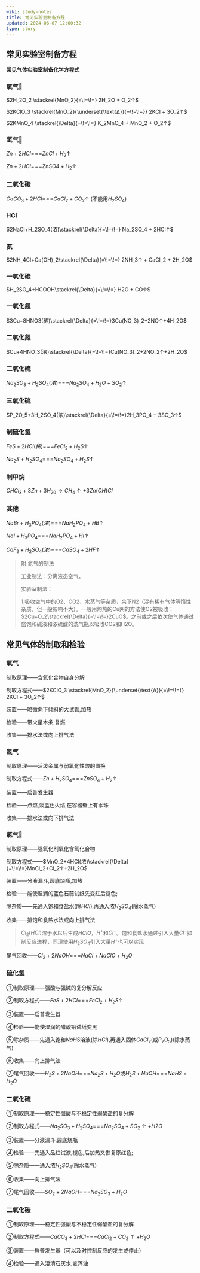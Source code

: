 ```yaml
---
wiki: study-notes
title: 常见实验室制备方程
updated: 2024-06-07 12:00:32
type: story	
---
```


## 常见实验室制备方程

**常见气体实验室制备化学方程式**

### 氧气🌟


$2H_2O_2 \stackrel{MnO_2}{=\!=\!=} 2H_2O + O_2↑$ 

$2KClO_3 \stackrel{MnO_2}{\underset{\text{Δ}}{=\!=\!=}} 2KCl + 3O_2↑$

$2KMnO_4 \stackrel{\Delta}{=\!=\!=} K_2MnO_4 + MnO_2 + O_2↑$



### 氢气🌟

$Zn+2HCl{=\!=\!=} ZnCl + H_2↑$

$Zn+2HCl{=\!=\!=} ZnSO4+ H_2↑$

### 二氧化碳

$CaCO_3+2HCl{=\!=\!=} CaCl_2 + CO_2↑$  (不能用$H_2SO_4$)

### HCl

$2NaCl+H_2SO_4(浓)\stackrel{\Delta}{=\!=\!=} Na_2SO_4 + 2HCl↑$

### 氨

$2NH_4Cl+Ca(OH)_2\stackrel{\Delta}{=\!=\!=} 2NH_3↑ + CaCl_2 + 2H_2O$

### 一氧化碳

$H_2SO_4+HCOOH\stackrel{\Delta}{=\!=\!=} H2O + CO↑$

### 一氧化氮

$3Cu+8HNO3(稀)\stackrel{\Delta}{=\!=\!=}3Cu(NO_3)_2+2NO↑+4H_2O$

### 二氧化氮

$Cu+4HNO_3(浓)\stackrel{\Delta}{=\!=\!=}Cu(NO_3)_2+2NO_2↑+2H_2O$

### 二氧化硫


$Na_2SO_3+H_2SO_4(浓){=\!=\!=}Na_2SO_4+H_2O+SO_2↑$

### 三氧化硫

$P_2O_5+3H_2SO_4(浓)\stackrel{\Delta}{=\!=\!=}2H_3PO_4 + 3SO_3↑$

### 制硫化氢

$FeS + 2HCl(稀){=\!=\!=}FeCl_2 + H_2S↑$

$Na_2S+H_2SO_4{=\!=\!=}Na_2SO_4+H_2S↑$

### 制甲烷

$CHCl_3+3Zn+3H_20{\longrightarrow}CH_4↑+3Zn(OH)Cl$

### 其他

$NaBr+H_3PO_4(浓){=\!=\!=}NaH_2PO_4+HB↑$

$NaI+H_3PO_4{=\!=\!=}NaH_2PO_4+HI↑$

$CaF_2+H_2SO_4(浓){=\!=\!=}CaSO_4+2HF↑$

> 附:氮气的制法
>
> 工业制法：分离液态空气。
>
> 实验室制法：
>
> 1.吸收空气中的O2、CO2、水蒸气等杂质，余下N2（混有稀有气体等惰性杂质，但一般影响不大）。一般用灼热的Cu网的方法使O2被吸收：$2Cu+O_2\stackrel{\Delta}{=\!=\!=}2CuO$。之前或之后依次使气体通过盛饱和碱液和浓硫酸的洗气瓶以吸收CO2和H2O。

## 常见气体的制取和检验

### 氧气

制取原理——含氧化合物自身分解

制取方程式——$2KClO_3 \stackrel{MnO_2}{\underset{\text{Δ}}{=\!=\!=}} 2KCl + 3O_2↑$

装置——略微向下倾斜的大试管,加热

检验——带火星木条,复燃

收集——排水法或向上排气法

### 氢气

制取原理——活泼金属与弱氧化性酸的置换

制取方程式——$Zn+H_2SO_4{=\!=\!=}ZnSO_4+H_2↑$

装置——启普发生器

检验——点燃,淡蓝色火焰,在容器壁上有水珠

收集——排水法或向下排气法

### 氯气🌟

制取原理——强氧化剂氧化含氧化合物

制取方程式——$MnO_2+4HCl(浓)\stackrel{\Delta}{=\!=\!=}MnCl_2+Cl_2↑+2H_2O$

装置——分液漏斗,圆底烧瓶,加热

检验——能使湿润的蓝色石蕊试纸先变红后褪色;

除杂质——先通入饱和食盐水(除$HCl$),再通入浓$H_2SO_4$(除水蒸气)

收集——排饱和食盐水法或向上排气法

> $Cl_2(HCl)$溶于水以后生成$HClO$，$H^+$和$Cl^-$。饱和食盐水通过引入大量$Cl^-$抑制反应进程，同理使用$H_2SO_4$引入大量$H^+$也可以实现

尾气回收——$Cl_2+2NaOH{=\!=\!=}NaCl+NaClO+H_2O$

### 硫化氢

①制取原理——强酸与强碱的复分解反应

②制取方程式——$FeS+2HCl{=\!=\!=}FeCl_2+H_2S↑$

③装置——启普发生器

④检验——能使湿润的醋酸铅试纸变黑

⑤除杂质——先通入饱和$NaHS$溶液(除$HCl$),再通入固体$CaCl_2$(或$P_2O_5$)(除水蒸气)

⑥收集——向上排气法

⑦尾气回收——$H_2S+2NaOH{=\!=\!=}Na_2S+H_2O$或$H_2S+NaOH{=\!=\!=}NaHS+H_2O$

### 二氧化硫

①制取原理——稳定性强酸与不稳定性弱酸盐的复分解

②制取方程式——$Na_2SO_3+H_2SO_4{=\!=\!=}Na_2SO_4+SO_2↑+H2O$

③装置——分液漏斗,圆底烧瓶

④检验——先通入品红试液,褪色,后加热又恢复原红色;

⑤除杂质——通入浓$H_2SO_4$(除水蒸气)

⑥收集——向上排气法

⑦尾气回收——$SO_2+2NaOH{=\!=\!=}Na_2SO_3+H_2O$

### 二氧化碳

①制取原理——稳定性强酸与不稳定性弱酸盐的复分解

②制取方程式——$CaCO_3+2HCl{=\!=\!=}CaCl_2+CO_2↑+H_2O$

③装置——启普发生器（可以及时控制反应的发生或停止）

④检验——通入澄清石灰水,变浑浊